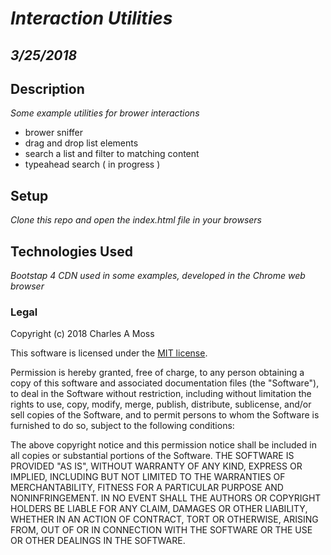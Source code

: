 # _Interaction Utilities_
## _3/25/2018_

## Description
_Some example utilities for brower interactions_

* brower sniffer
* drag and drop list elements
* search a list and filter to matching content
* typeahead search ( in progress ) 

## Setup
_Clone this repo and open the index.html file in your browsers_

## Technologies Used
_Bootstap 4 CDN used in some examples, developed in the Chrome web browser_

### Legal
Copyright (c) 2018 Charles A Moss

This software is licensed under the [MIT license](https://en.wikipedia.org/wiki/MIT_License).

Permission is hereby granted, free of charge, to any person obtaining a copy of this software and associated documentation files (the "Software"), to deal in the Software without restriction, including without limitation the rights to use, copy, modify, merge, publish, distribute, sublicense, and/or sell copies of the Software, and to permit persons to whom the Software is furnished to do so, subject to the following conditions:

The above copyright notice and this permission notice shall be included in all copies or substantial portions of the Software.
THE SOFTWARE IS PROVIDED "AS IS", WITHOUT WARRANTY OF ANY KIND, EXPRESS OR IMPLIED, INCLUDING BUT NOT LIMITED TO THE WARRANTIES OF MERCHANTABILITY, FITNESS FOR A PARTICULAR PURPOSE AND NONINFRINGEMENT. IN NO EVENT SHALL THE AUTHORS OR COPYRIGHT HOLDERS BE LIABLE FOR ANY CLAIM, DAMAGES OR OTHER LIABILITY, WHETHER IN AN ACTION OF CONTRACT, TORT OR OTHERWISE, ARISING FROM, OUT OF OR IN CONNECTION WITH THE SOFTWARE OR THE USE OR OTHER DEALINGS IN THE SOFTWARE.